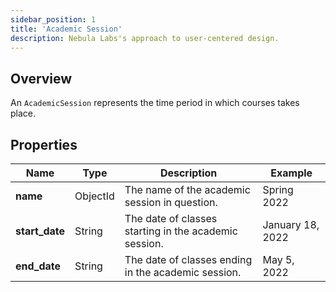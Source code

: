 ```yaml
---
sidebar_position: 1
title: 'Academic Session'
description: Nebula Labs's approach to user-centered design.
---
```


## Overview

An `AcademicSession` represents the time period in which courses takes place.

## Properties

| Name           | Type     | Description                                           | Example          |
| -------------- | -------- | ----------------------------------------------------- | ---------------- |
| **name**       | ObjectId | The name of the academic session in question.         | Spring 2022      |
| **start_date** | String   | The date of classes starting in the academic session. | January 18, 2022 |
| **end_date**   | String   | The date of classes ending in the academic session.   | May 5, 2022      |

